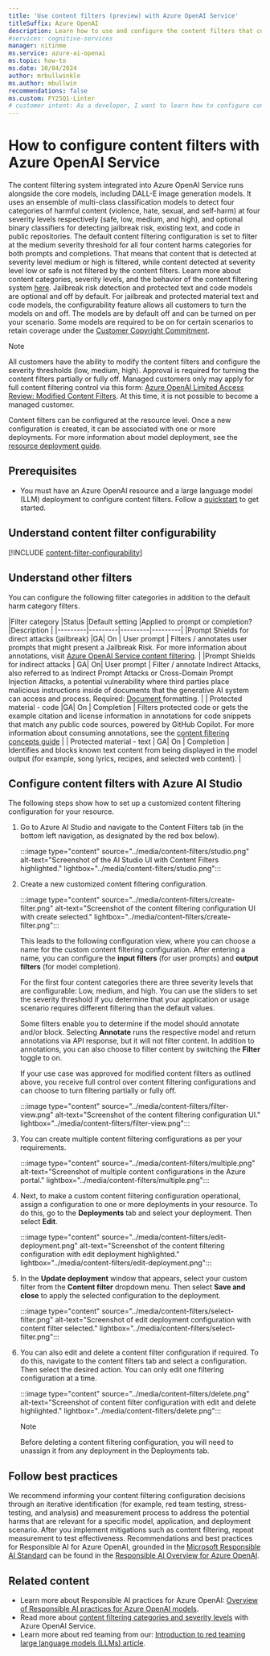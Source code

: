 ```yaml
---
title: 'Use content filters (preview) with Azure OpenAI Service'
titleSuffix: Azure OpenAI
description: Learn how to use and configure the content filters that come with Azure OpenAI Service, including getting approval for gated modifications.
#services: cognitive-services
manager: nitinme
ms.service: azure-ai-openai
ms.topic: how-to
ms.date: 10/04/2024
author: mrbullwinkle
ms.author: mbullwin
recommendations: false
ms.custom: FY25Q1-Linter
# customer intent: As a developer, I want to learn how to configure content filters with Azure OpenAI Service so that I can ensure that my applications comply with our Code of Conduct.
---
```


# How to configure content filters with Azure OpenAI Service

The content filtering system integrated into Azure OpenAI Service runs alongside the core models, including DALL-E image generation models. It uses an ensemble of multi-class classification models to detect four categories of harmful content (violence, hate, sexual, and self-harm) at four severity levels respectively (safe, low, medium, and high), and optional binary classifiers for detecting jailbreak risk, existing text, and code in public repositories. The default content filtering configuration is set to filter at the medium severity threshold for all four content harms categories for both prompts and completions. That means that content that is detected at severity level medium or high is filtered, while content detected at severity level low or safe is not filtered by the content filters. Learn more about content categories, severity levels, and the behavior of the content filtering system [here](../concepts/content-filter.md). Jailbreak risk detection and protected text and code models are optional and off by default. For jailbreak and protected material text and code models, the configurability feature allows all customers to turn the models on and off. The models are by default off and can be turned on per your scenario. Some models are required to be on for certain scenarios to retain coverage under the [Customer Copyright Commitment](/legal/cognitive-services/openai/customer-copyright-commitment?context=%2Fazure%2Fai-services%2Fopenai%2Fcontext%2Fcontext).

> [!NOTE]
> All customers have the ability to modify the content filters and configure the severity thresholds (low, medium, high). Approval is required for turning the content filters partially or fully off. Managed customers only may apply for full content filtering control via this form: [Azure OpenAI Limited Access Review: Modified Content Filters](https://ncv.microsoft.com/uEfCgnITdR). At this time, it is not possible to become a managed customer.

Content filters can be configured at the resource level. Once a new configuration is created, it can be associated with one or more deployments. For more information about model deployment, see the [resource deployment guide](create-resource.md).

## Prerequisites

* You must have an Azure OpenAI resource and a large language model (LLM) deployment to configure content filters. Follow a [quickstart](/azure/ai-services/openai/chatgpt-quickstart?) to get started.

## Understand content filter configurability

[!INCLUDE [content-filter-configurability](../includes/content-filter-configurability.md)]
 
## Understand other filters

You can configure the following filter categories in addition to the default harm category filters.

|Filter category  |Status |Default setting  |Applied to prompt or completion?  |Description  |
|---------|---------|---------|---------|
|Prompt Shields for direct attacks (jailbreak)     |GA|    On     |   User prompt      |   Filters / annotates user prompts that might present a Jailbreak Risk. For more information about annotations, visit [Azure OpenAI Service content filtering](/azure/ai-services/openai/concepts/content-filter?tabs=python#annotations-preview). |
|Prompt Shields for indirect attacks  | GA| On| User prompt | Filter / annotate Indirect Attacks, also referred to as Indirect Prompt Attacks or Cross-Domain Prompt Injection Attacks, a potential vulnerability where third parties place malicious instructions inside of documents that the generative AI system can access and process. Required: [Document ](/azure/ai-services/openai/concepts/content-filter?tabs=warning%2Cuser-prompt%2Cpython-new#embedding-documents-in-your-prompt)formatting. |
| Protected material - code |GA| On | Completion | Filters protected code or gets the example citation and license information in annotations for code snippets that match any public code sources, powered by GitHub Copilot. For more information about consuming annotations, see the [content filtering concepts guide](/azure/ai-services/openai/concepts/content-filter#annotations-preview) |
| Protected material - text | GA| On | Completion | Identifies and blocks known text content from being displayed in the model output (for example, song lyrics, recipes, and selected web content).  |


## Configure content filters with Azure AI Studio

The following steps show how to set up a customized content filtering configuration for your resource.

1. Go to Azure AI Studio and navigate to the Content Filters tab (in the bottom left navigation, as designated by the red box below).

    :::image type="content" source="../media/content-filters/studio.png" alt-text="Screenshot of the AI Studio UI with Content Filters highlighted." lightbox="../media/content-filters/studio.png":::

1. Create a new customized content filtering configuration.

   :::image type="content" source="../media/content-filters/create-filter.png" alt-text="Screenshot of the content filtering configuration UI with create selected." lightbox="../media/content-filters/create-filter.png":::

    This leads to the following configuration view, where you can choose a name for the custom content filtering configuration. After entering a name, you can configure the **input filters** (for user prompts) and **output filters** (for model completion). 

    For the first four content categories there are three severity levels that are configurable: Low, medium, and high. You can use the sliders to set the severity threshold if you determine that your application or usage scenario requires different filtering than the default values. 

    Some filters enable you to determine if the model should annotate and/or block. Selecting **Annotate** runs the respective model and return annotations via API response, but it will not filter content. In addition to annotations, you can also choose to filter content by switching the **Filter** toggle to on.

    If your use case was approved for modified content filters as outlined above, you receive full control over content filtering configurations and can choose to turn filtering partially or fully off.

    :::image type="content" source="../media/content-filters/filter-view.png" alt-text="Screenshot of the content filtering configuration UI." lightbox="../media/content-filters/filter-view.png":::

1. You can create multiple content filtering configurations as per your requirements.

    :::image type="content" source="../media/content-filters/multiple.png" alt-text="Screenshot of multiple content configurations in the Azure portal." lightbox="../media/content-filters/multiple.png":::

1. Next, to make a custom content filtering configuration operational, assign a configuration to one or more deployments in your resource. To do this, go to the **Deployments** tab and select your deployment. Then select **Edit**.

    :::image type="content" source="../media/content-filters/edit-deployment.png" alt-text="Screenshot of the content filtering configuration with edit deployment highlighted." lightbox="../media/content-filters/edit-deployment.png":::

1. In the **Update deployment** window that appears, select your custom filter from the **Content filter** dropdown menu. Then select **Save and close** to apply the selected configuration to the deployment.

    :::image type="content" source="../media/content-filters/select-filter.png" alt-text="Screenshot of edit deployment configuration with content filter selected." lightbox="../media/content-filters/select-filter.png":::

1. You can also edit and delete a content filter configuration if required. To do this, navigate to the content filters tab and select a configuration. Then select the desired action. You can only edit one filtering configuration at a time.  

    :::image type="content" source="../media/content-filters/delete.png" alt-text="Screenshot of content filter configuration with edit and delete highlighted." lightbox="../media/content-filters/delete.png":::

    > [!NOTE]
    > Before deleting a content filtering configuration, you will need to unassign it from any deployment in the Deployments tab.

## Follow best practices

We recommend informing your content filtering configuration decisions through an iterative identification (for example, red team testing, stress-testing, and analysis) and measurement process to address the potential harms that are relevant for a specific model, application, and deployment scenario. After you implement mitigations such as content filtering, repeat measurement to test effectiveness. Recommendations and best practices for Responsible AI for Azure OpenAI, grounded in the [Microsoft Responsible AI Standard](https://aka.ms/RAI) can be found in the [Responsible AI Overview for Azure OpenAI](/legal/cognitive-services/openai/overview?context=/azure/ai-services/openai/context/context).

## Related content

- Learn more about Responsible AI practices for Azure OpenAI: [Overview of Responsible AI practices for Azure OpenAI models](/legal/cognitive-services/openai/overview?context=/azure/ai-services/openai/context/context).
- Read more about [content filtering categories and severity levels](../concepts/content-filter.md) with Azure OpenAI Service.
- Learn more about red teaming from our: [Introduction to red teaming large language models (LLMs) article](../concepts/red-teaming.md).
